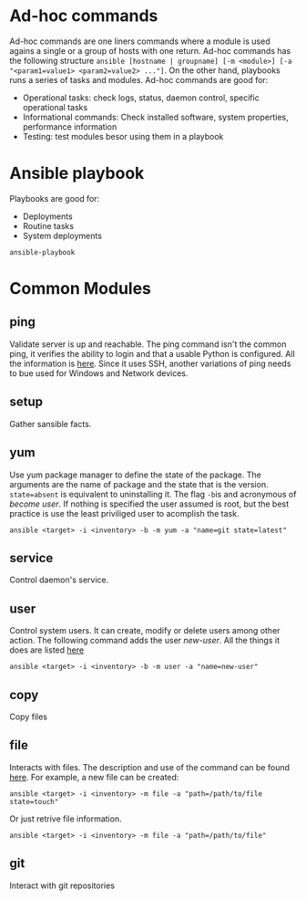 # Ad-hoc commands

Ad-hoc commands are one liners commands where a module is used agains a single or a group of hosts with one return. Ad-hoc commands has the following structure `ansible [hostname | groupname] [-m <module>] [-a "<param1=value1> <param2=value2> ..."]`. On the other hand, playbooks runs a series of tasks and modules. Ad-hoc commands are good for:

- Operational tasks: check logs, status, daemon control, specific operational tasks
- Informational commands: Check installed software, system properties, performance information
- Testing: test modules besor using them in a playbook

# Ansible playbook

Playbooks are good for:

- Deployments
- Routine tasks
- System deployments

`ansible-playbook `

# Common Modules

## ping

Validate server is up and reachable. The ping command isn't the common ping, it verifies the ability to login and that a usable Python is configured. All the information is [here](https://docs.ansible.com/ansible/latest/collections/ansible/builtin/ping_module.html). Since it uses SSH, another variations of ping needs to bue used for Windows and Network devices.

## setup

Gather sansible facts.

## yum

Use yum package manager to define the state of the package. The arguments are the name of package and the state that is the version. `state=absent` is equivalent to uninstalling it. The flag `-b`is and acronymous of *become user*. If nothing is specified the user assumed is root, but the best practice is use the least priviliged user to acomplish the task.

`ansible <target> -i <inventory> -b -m yum -a "name=git state=latest"`

## service

Control daemon's service.

## user

Control system users. It can create, modify or delete users among other action. The following command adds the user *new-user*. All the things it does are listed [here](https://docs.ansible.com/ansible/latest/collections/ansible/builtin/user_module.html)

`ansible <target> -i <inventory> -b -m user -a "name=new-user"`

## copy

Copy files

## file
Interacts with files. The description and use of the command can be found [here](https://docs.ansible.com/ansible/latest/collections/ansible/builtin/file_module.html). For example, a new file can be created:

`ansible <target> -i <inventory> -m file -a "path=/path/to/file state=touch"`

Or just retrive file information.

`ansible <target> -i <inventory> -m file -a "path=/path/to/file"`

## git

Interact with git repositories
